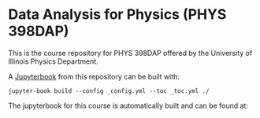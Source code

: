 # Data Analysis for Physics (PHYS 398DAP)

This is the course repository for PHYS 398DAP offered by the University of Illinois Physics Department.

A [Jupyterbook](https://jupyterbook.org) from this repository can be built with:

`jupyter-book build --config _config.yml --toc _toc.yml ./`

The jupyterbook for this course is automatically built and can be found at:

[](https://illinois-dap.github.io/DataAnalysisForPhysicists)
